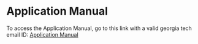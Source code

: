 # Application Manual

To access the Application Manual, go to this link with a valid georgia tech email ID: [Application Manual](https://gtvault.sharepoint.com/:w:/s/CS6440TeamProject/EWKnYn-0yCFJlD2yeTMuwvkBMZp6X85K185Zm4X65lKl_A?e=WogQ3u)